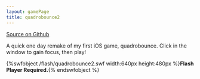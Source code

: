 ```yaml
---
layout: gamePage
title: quadrobounce2
---
```


[Source on Github](https://github.com/jonathanhirz/quadrobounce2)

A quick one day remake of my first iOS game, quadrobounce. Click in the window to gain focus, then play!

{%swfobject /flash/quadrobounce2.swf width:640px height:480px %}**Flash Player Required.**{% endswfobject %}